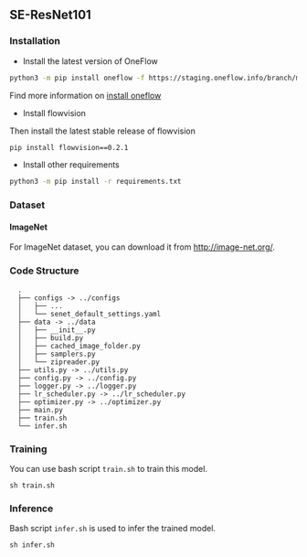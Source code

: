 ## SE-ResNet101

### Installation
- Install the latest version of OneFlow
```bash
python3 -m pip install oneflow -f https://staging.oneflow.info/branch/master/[PLATFORM]
```
Find more information on [install oneflow](https://github.com/Oneflow-Inc/oneflow#install-oneflow)

- Install flowvision

Then install the latest stable release of flowvision

```bash
pip install flowvision==0.2.1
```

- Install other requirements
```bash
python3 -m pip install -r requirements.txt
```


### Dataset
#### ImageNet
For ImageNet dataset, you can download it from http://image-net.org/.

### Code Structure


  ```
    .
    ├── configs -> ../configs
    │   ├── ...
    │   └── senet_default_settings.yaml
    ├── data -> ../data
    │   ├── __init__.py
    │   ├── build.py
    │   ├── cached_image_folder.py
    │   ├── samplers.py
    │   └── zipreader.py
    ├── utils.py -> ../utils.py
    ├── config.py -> ../config.py
    ├── logger.py -> ../logger.py
    ├── lr_scheduler.py -> ../lr_scheduler.py
    ├── optimizer.py -> ../optimizer.py
    ├── main.py
    ├── train.sh
    └── infer.sh
  ```



### Training
You can use bash script `train.sh` to train this model.
```````
sh train.sh
```````

### Inference

Bash script `infer.sh` is used to infer the trained model.
```````
sh infer.sh
```````
